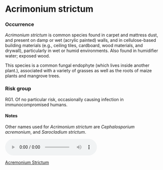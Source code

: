 <!-- TITLE: Acrimonium Strictum -->
<!-- SUBTITLE: A quick summary of Acrimonium Strictum -->

# Acrimonium strictum
### Occurrence
*Acrimonium strictum* is common species found in carpet and mattress dust, and present on damp or wet (acrylic painted) walls, and in cellulose-based building materials (e.g., ceiling tiles, cardboard, wood materials, and drywall), particularly in wet or humid environments. Also found in humidifier water; exposed wood.

This species is a common fungal endophyte (which lives inside another plant.), associated with a variety of grasses as well as the roots of maize plants and mangrove trees. 

### Risk group
RG1. Of no particular risk, occasionally causing infection in immunocompromised humans.

#### Notes
Other names used for *Acrimonium strictum* are *Cephalosporium acremonium*, and *Sarocladium strictum*.

<audio controls>
	<source src="/uploads/acremonium-strictum.mp3" type="audio/mp3">
</audio>

[Acremonium Strictum](/uploads/acremonium-strictum.mp3 "Acremonium Strictum")
